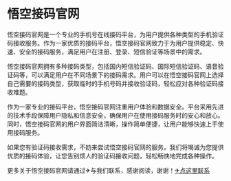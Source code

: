 # 悟空接码官网

悟空接码官网是一个专业的手机号在线接码平台，为用户提供各种类型的手机验证码接收服务。作为一家优质的接码平台，悟空接码官网致力于为用户提供稳定、快速、安全的接码服务，满足用户在注册、登录、短信验证等场景中的需求。

悟空接码官网拥有多种接码类型，包括国内短信验证码、国际短信验证码、语音验证码等，可以满足用户在不同场景下的接码需求。用户可以在悟空接码官网上选择自己需要的接码类型，获取临时的手机号码并接收验证码，轻松应对各种验证码接收难题。

作为一家专业的接码平台，悟空接码官网注重用户体验和数据安全。平台采用先进的技术手段保障用户隐私和信息安全，确保用户在使用接码服务时的安心和放心。同时，悟空接码官网的用户界面简洁清晰，操作简单便捷，让用户能够快速上手使用接码服务。

如果您有验证码接收需求，不妨来尝试悟空接码官网的服务。我们将竭诚为您提供优质的接码体验，让您告别烦人的验证码接收问题，轻松畅快地完成各种操作。

更多关于悟空接码官网请通过✈与我们联系，感谢阅读，谢谢！[✈点这里联系](https://b.k02.cc)
